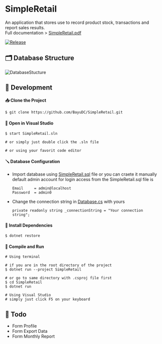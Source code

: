 # SimpleRetail

An application that stores use to record product stock, transactions and report sales results.  
Full documentation > [SimpleRetail.pdf](./SimpleRetail.pdf)

[![Release](https://img.shields.io/github/v/release/BayuDC/SimpleRetail?style=for-the-badge)](https://github.com/BayuDC/SimpleRetail/releases/tag/v1.0.0)

## 🗂️ Database Structure

![DatabaseStucture](https://media.discordapp.net/attachments/946013429200723989/949245548282667008/SimpleRetailDb.png?width=1440&height=648)

## 🔧 Development

#### 📥 Clone the Project

```
$ git clone https://github.com/BayuDC/SimpleRetail.git
```

#### 📖 Open in Visual Studio

```
$ start SimpleRetail.sln

# or simply just double click the .sln file

# or using your favorit code editor
```

#### 🪛 Database Configuration

-   Import database using [SimpleRetail.sql](./SimpleRetail.sql) file or you can craete it manually  
    default admin account for login access from the SimpleRetail.sql file is
    ```
    Email     = admin@localhost
    Password  = admin0
    ```
-   Change the connection string in [Database.cs](./SimpleRetail/Database.cs) with yours
    ```
    private readonly string _connectionString = "Your connection string";
    ```

#### 🧬 Install Dependencies

```
$ dotnet restore
```

#### 🚀 Compile and Run

```
# Using terminal

# if you are in the root directory of the project
$ dotnet run --project SimpleRetail

# or go to same directory with .csproj file first
$ cd SimpleRetail
$ dotnet run

# Using Visual Studio
# simply just click F5 on your keyboard
```

## 📝 Todo

-   Form Profile
-   Form Export Data
-   Form Monthly Report
